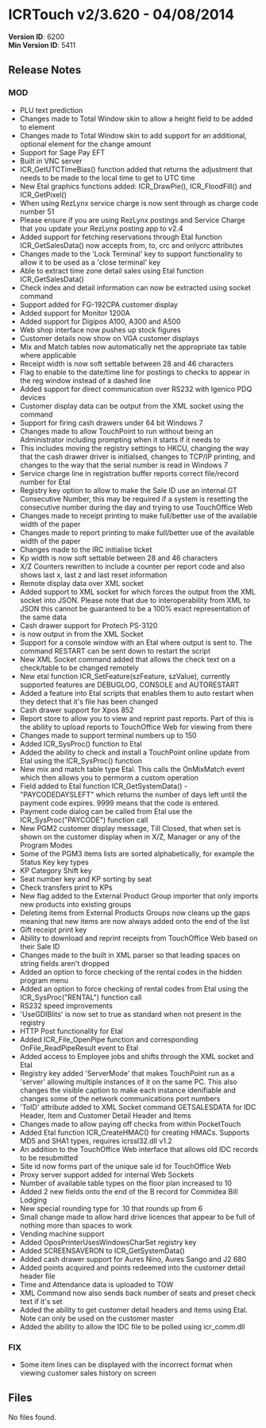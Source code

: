# ICRTouch v2/3.620 - 04/08/2014

__Version ID__: 6200
<br>__Min Version ID__: 5411

## Release Notes
### MOD
- PLU text prediction
- Changes made to Total Window skin to allow a height field to be added to <LINE1MESSAGE> element
- Changes made to Total Window skin to add support for an additional, optional <LINE2MESSAGE> element for the change amount
- Support for Sage Pay EFT
- Built in VNC server
- ICR_GetUTCTimeBias() function added that returns the adjustment that needs to be made to the local time to get to UTC time
- New Etal graphics functions added: ICR_DrawPie(), ICR_FloodFill() and ICR_GetPixel()
- When using RezLynx service charge is now sent through as charge code number 51
- Please ensure if you are using RezLynx postings and Service Charge that you update your RezLynx posting app to v2.4
- Added support for fetching reservations through Etal function ICR_GetSalesData() <GETPROGRAMDATA> now accepts from, to, crc and onlycrc attributes
- Changes made to the 'Lock Terminal' key to support functionality to allow it to be used as a 'close terminal' key
- Able to extract time zone detail sales using Etal function ICR_GetSalesData()
- Check index and detail information can now be extracted using <GETSALESDATA> socket command
- Support added for FG-192CPA customer display
- Added support for Monitor 1200A
- Added support for Digipos A100, A300 and A500
- Web shop interface now pushes up stock figures
- Customer details now show on VGA customer displays
- Mix and Match tables now automatically net the appropriate tax table where applicable
- Receipt width is now soft settable between 28 and 46 characters
- Flag to enable to the date/time line for postings to checks to appear in the reg window instead of a dashed line
- Added support for direct communication over RS232 with Igenico PDQ devices
- Customer display data can be output from the XML socket using the <GETCUSTOMERDISPLAY/> command
- Support for firing cash drawers under 64 bit Windows 7
- Changes made to allow TouchPoint to run without being an Administrator including prompting when it starts if it needs to
- This includes moving the registry settings to HKCU, changing the way that the cash drawer driver is initialsed, changes to TCP/IP printing, and changes to the way that the serial number is read in Windows 7
- Service charge line in registration buffer reports correct file/record number for Etal
- Registry key option to allow to make the Sale ID use an internal GT Consecutive Number, this may be required if a system is resetting the consecutive number during the day and trying to use TouchOffice Web
- Changes made to receipt printing to make full/better use of the available width of the paper
- Changes made to report printing to make full/better use of the available width of the paper
- Changes made to the IRC initialise ticket
- Kp width is now soft settable between 28 and 46 characters
- X/Z Counters rewritten to include a counter per report code and also shows last x, last z and last reset information
- Remote display data over XML socket
- Added support to XML socket for <OUTPUTINJSON/> which forces the output from the XML socket into JSON.
Please note that due to interoperability from XML to JSON this cannot be guaranteed to be a 100% exact representation of the same data
- Cash drawer support for Protech PS-3120
- <VERSIONID> is now output in <VERSIONINFO> from the XML Socket
- Support for a console window with an Etal where output is sent to.  The command RESTART can be sent down to restart the script
- New XML Socket command added <SETCHECKTEXT> that allows the check text on a check/table to be changed remotely
- New etal function ICR_SetFeature(szFeature, szValue), currently supported features are DEBUGLOG, CONSOLE and AUTORESTART
- Added a feature into Etal scripts that enables them to auto restart when they detect that it's file has been changed
- Cash drawer support for Xpos 852
- Report store to allow you to view and reprint past reports. Part of this is the ability to upload reports to TouchOffice Web for viewing from there
- Changes made to support terminal numbers up to 150
- Added ICR_SysProc() function to Etal
- Added the ability to check and install a TouchPoint online update from Etal using the ICR_SysProc() function
- New mix and match table type Etal. This calls the OnMixMatch event which then allows you to permorm a custom operation
- Field added to Etal function ICR_GetSystemData() - "PAYCODEDAYSLEFT" which returns the number of days left until the payment code expires.  9999 means that the code is entered.
- Payment code dialog can be called from Etal use the ICR_SysProc("PAYCODE") function call
- New PGM2 customer display message, Till Closed, that when set is shown on the customer display when in X/Z, Manager or any of the Program Modes
- Some of the PGM3 items lists are sorted alphabetically, for example the Status Key key types
- KP Category Shift key
- Seat number key and KP sorting by seat
- Check transfers print to KPs
- New flag added to the External Product Group importer that only imports new products into existing groups
- Deleting items from External Products Groups now cleans up the gaps meaning that new items are now always added onto the end of the list
- Gift receipt print key
- Ability to download and reprint receipts from TouchOffice Web based on their Sale ID
- Changes made to the built in XML parser so that leading spaces on string fields aren't dropped
- Added an option to force checking of the rental codes in the hidden program menu
- Added an option to force checking of rental codes from Etal using the ICR_SysProc("RENTAL") function call
- RS232 speed improvements
- 'UseGDIBlits' is now set to true as standard when not present in the registry
- HTTP Post functionality for Etal
- Added ICR_File_OpenPipe function and corresponding OnFile_ReadPipeResult event to Etal
- Added access to Employee jobs and shifts through the XML socket and Etal
- Registry key added 'ServerMode' that makes TouchPoint run as a 'server' allowing multiple instances of it on the same PC. This also changes the visible caption to make each instance idenifiable and changes some of the network communications port numbers
- 'ToID' attribute added to XML Socket command GETSALESDATA for IDC Header, Item and Customer Detail Header and Items
- Changes made to allow paying off checks from within PocketTouch
- Added Etal function ICR_CreateHMAC() for creating HMACs. Supports MD5 and SHA1 types, requires icrssl32.dll v1.2
- An addition to the TouchOffice Web interface that allows old IDC records to be resubmitted
- Site id now forms part of the unique sale id for TouchOffice Web
- Proxy server support added for internal Web Sockets
- Number of available table types on the floor plan increased to 10
- Added 2 new fields onto the end of the B record for Commidea Bill Lodging
- New special rounding type for .10 that rounds up from 6
- Small change made to allow hard drive licences that appear to be full of nothing more than spaces to work
- Vending machine support
- Added OposPrinterUsesWindowsCharSet registry key
- Added SCREENSAVERON to ICR_GetSystemData()
- Added cash drawer support for Aures Nino, Aures Sango and J2 680
- Added points acquired and points redeemed into the customer detail header file
- Time and Attendance data is uploaded to TOW
- XML Command <GETTABLES> now also sends back number of seats and preset check text if it's set
- Added the ability to get customer detail headers and items using Etal. Note can only be used on the customer master
- Added the ability to allow the IDC file to be polled using icr_comm.dll

### FIX
- Some item lines can be displayed with the incorrect format when viewing customer sales history on screen

## Files
No files found.

